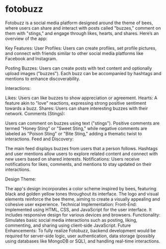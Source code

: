 # fotobuzz
Fotobuzz is a social media platform designed around the theme of bees, where users can share and interact with posts called "buzzes," comment on them with "stings," and engage through likes, hearts, and shares.
Here’s an overview of the app:

Key Features:
User Profiles: Users can create profiles, set profile pictures, and connect with friends similar to other social media platforms like Facebook and Instagram.

Posting Buzzes: Users can create posts with text content and optionally upload images ("buzzes"). Each buzz can be accompanied by hashtags and mentions to enhance discoverability.

Interactions:

Likes: Users can like buzzes to show appreciation or agreement.
Hearts: A feature akin to "love" reactions, expressing strong positive sentiment towards a buzz.
Shares: Users can share interesting buzzes with their network.
Comments (Stings):

Users can comment on buzzes using text ("stings").
Positive comments are termed "Honey Sting" or "Sweet Sting," while negative comments are labeled as "Poison Sting" or "Bite Sting," adding a thematic twist to interactions.
Feed and Discovery:

The main feed displays buzzes from users that a person follows.
Hashtags and user mentions allow users to explore related content and connect with new users based on shared interests.
Notifications: Users receive notifications for likes, comments, and mentions to stay updated on their interactions.

Design Theme:

The app's design incorporates a color scheme inspired by bees, featuring black and golden yellow tones throughout its interface.
The logo and visual elements reinforce the bee theme, aiming to create a visually appealing and cohesive user experience.
Technical Implementation:
Front-End: Implemented using HTML, CSS, and JavaScript for the user interface. It includes responsive design for various devices and browsers.
Functionality: Simulates basic social media interactions such as posting, liking, commenting, and sharing using client-side JavaScript.
Future Enhancements: To fully realize Fotobuzz, backend development would be required for server-side logic, user authentication, data storage (possibly using databases like MongoDB or SQL), and handling real-time interactions.
